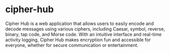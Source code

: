 # cipher-hub
Cipher Hub is a web application that allows users to easily encode and decode messages using various ciphers, including Caesar, symbol, reverse, binary, tap code, and Morse code. With an intuitive interface and real-time activity logging, Cipher Hub makes encryption fun and accessible for everyone, whether for secure communication or entertainment.
